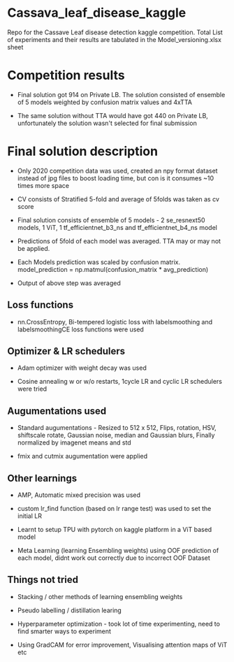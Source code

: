 # Cassava_leaf_disease_kaggle

Repo for the Cassave Leaf disease detection kaggle competition. Total List of experiments 
and their results are tabulated in the Model_versioning.xlsx sheet

# Competition results

- Final solution got 914 on Private LB. The solution consisted of ensemble of 5 models
  weighted by confusion matrix values and 4xTTA

- The same solution without TTA would have got 440 on Private LB, unfortunately 
  the solution wasn't selected for final submission


# Final solution description

- Only 2020 competition data was used, created an npy format dataset instead of jpg 
  files to boost loading time, but con is it consumes ~10 times more space

- CV consists of Stratified 5-fold and average of 5folds was taken as cv score

- Final solution consists of ensemble of 5 models - 2 se_resnext50 models, 1 ViT, 
  1 tf_efficientnet_b3_ns and tf_efficientnet_b4_ns model

- Predictions of 5fold of each model was averaged. TTA may or may not be applied.

- Each Models prediction was scaled by confusion matrix.
  model_prediction = np.matmul(confusion_matrix * avg_prediction)

- Output of above step was averaged


## Loss functions
- nn.CrossEntropy, Bi-tempered logistic loss with labelsmoothing and labelsmoothingCE
  loss functions were used

## Optimizer & LR schedulers

- Adam optimizer with weight decay was used

- Cosine annealing w or w/o restarts, 1cycle LR and cyclic LR schedulers were tried


## Augumentations used

- Standard augumentations - Resized to 512 x 512, Flips, rotation, HSV, shiftscale rotate, 
  Gaussian noise, median and Gaussian blurs, Finally normalized by imagenet means and std 

- fmix and cutmix augumentation were applied 

## Other learnings

- AMP, Automatic mixed precision was used 

- custom lr_find function (based on lr range test) was used to set the initial LR

- Learnt to setup TPU with pytorch on kaggle platform in a ViT based model

- Meta Learning (learning Ensembling weights) using OOF prediction of each model, 
  didnt work out correctly due to incorrect OOF Dataset


##  Things not tried

- Stacking / other methods of learning ensembling weights

- Pseudo labelling / distillation learing

- Hyperparameter optimization - took lot of time experimenting, need to find smarter ways 
  to experiment

- Using GradCAM for error improvement, Visualising attention maps of ViT etc



